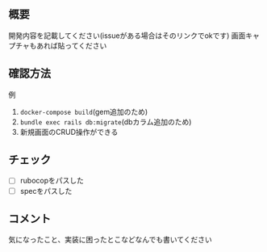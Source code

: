 ## 概要

開発内容を記載してください(issueがある場合はそのリンクでokです)
画面キャプチャもあれば貼ってください

## 確認方法

例
1. `docker-compose build`(gem追加のため)
2. `bundle exec rails db:migrate`(dbカラム追加のため)
3. 新規画面のCRUD操作ができる

## チェック

- [ ] rubocopをパスした
- [ ] specをパスした

## コメント

気になったこと、実装に困ったとこなどなんでも書いてください
